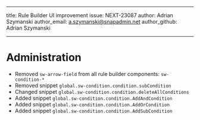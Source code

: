 ---
title: Rule Builder UI improvement
issue: NEXT-23087
author: Adrian Szymanski
author_email: a.szymanski@snapadmin.net
author_github: Adrian Szymanski
___
# Administration
* Removed `sw-arrow-field` from all rule builder components: `sw-condition-*`
* Removed snippet `global.sw-condition.condition.subCondition`
* Changed snippet `global.sw-condition.condition.deleteAllConditions`
* Added snippet `global.sw-condition.condition.AddAndCondition`
* Added snippet `global.sw-condition.condition.AddOrCondition`
* Added snippet `global.sw-condition.condition.AddSubCondition`
